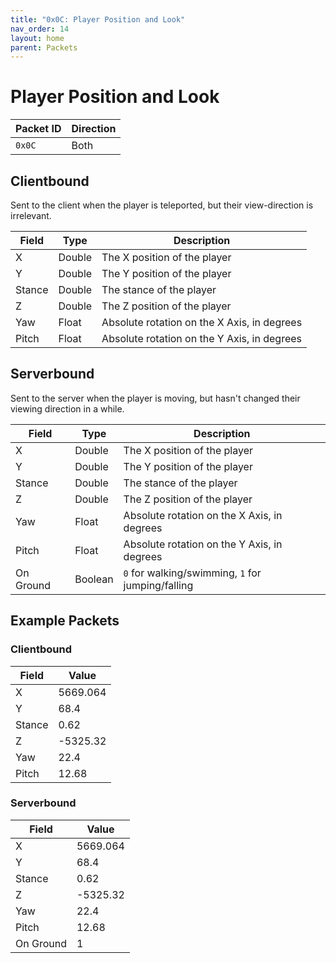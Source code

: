 ```yaml
---
title: "0x0C: Player Position and Look"
nav_order: 14
layout: home
parent: Packets
---
```

# Player Position and Look

| Packet ID | Direction |
| --------- | --------- |
| `0x0C`    | Both      |


## Clientbound
Sent to the client when the player is teleported, but their view-direction is irrelevant.

| Field  | Type   | Description                  |
| ------ | ------ | ---------------------------- |
| X      | Double | The X position of the player |
| Y      | Double | The Y position of the player |
| Stance | Double | The stance of the player     |
| Z      | Double | The Z position of the player |
| Yaw | Float | Absolute rotation on the X Axis, in degrees |
| Pitch | Float | Absolute rotation on the Y Axis, in degrees |

## Serverbound
Sent to the server when the player is moving, but hasn't changed their viewing direction in a while.

| Field     | Type   | Description                                       |
| --------- | ------ | ------------------------------------------------- |
| X         | Double | The X position of the player                      |
| Y         | Double | The Y position of the player                      |
| Stance    | Double | The stance of the player                          |
| Z         | Double | The Z position of the player                      |
| Yaw | Float | Absolute rotation on the X Axis, in degrees |
| Pitch | Float | Absolute rotation on the Y Axis, in degrees |
| On Ground | Boolean | `0` for walking/swimming, `1` for jumping/falling |


## Example Packets

### Clientbound

| Field  | Value    |
| ------ | -------- |
| X      | 5669.064 |
| Y      | 68.4     |
| Stance | 0.62     |
| Z      | -5325.32 |
| Yaw       | 22.4     |
| Pitch     | 12.68    |

### Serverbound

| Field     | Value    |
| --------- | -------- |
| X         | 5669.064 |
| Y         | 68.4     |
| Stance    | 0.62     |
| Z         | -5325.32 |
| Yaw       | 22.4     |
| Pitch     | 12.68    |
| On Ground | 1        |